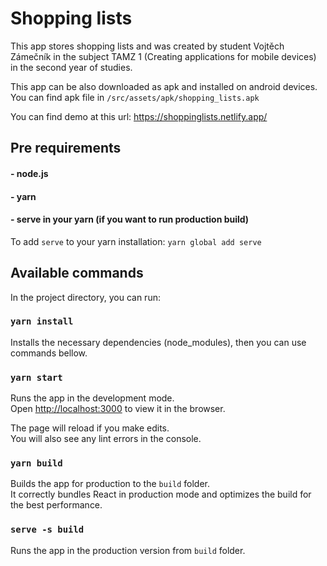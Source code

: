 # Shopping lists

This app stores shopping lists and was created by student Vojtěch Zámečník in the subject TAMZ 1 (Creating applications for mobile devices) in the second year of studies.

This app can be also downloaded as apk and installed on android devices. You can find apk file in `/src/assets/apk/shopping_lists.apk`

You can find demo at this url: https://shoppinglists.netlify.app/

## Pre requirements

#### - node.js
#### - yarn
#### - serve in your yarn (if you want to run production build)

To add `serve` to your yarn installation: `yarn global add serve` <br />

## Available commands

In the project directory, you can run:

### `yarn install`

Installs the necessary dependencies (node_modules), then you can use commands bellow.

### `yarn start`

Runs the app in the development mode.<br />
Open [http://localhost:3000](http://localhost:3000) to view it in the browser.

The page will reload if you make edits.<br />
You will also see any lint errors in the console.

### `yarn build`

Builds the app for production to the `build` folder.<br />
It correctly bundles React in production mode and optimizes the build for the best performance.

### `serve -s build`

Runs the app in the production version from `build` folder.